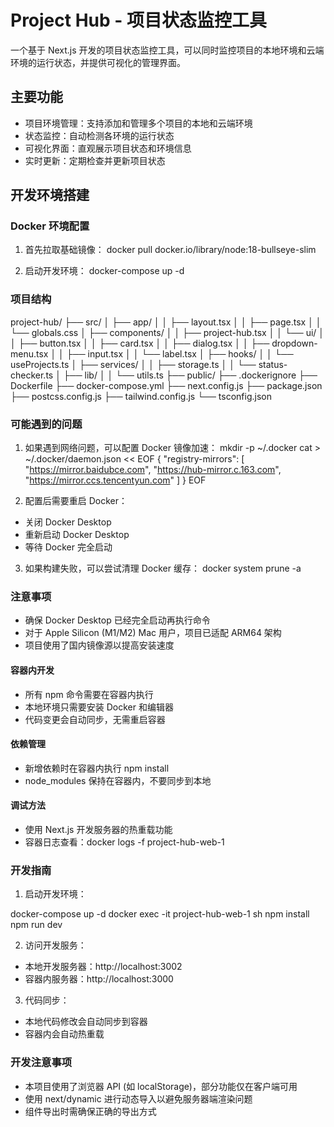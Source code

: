 # Project Hub - 项目状态监控工具

一个基于 Next.js 开发的项目状态监控工具，可以同时监控项目的本地环境和云端环境的运行状态，并提供可视化的管理界面。

## 主要功能

- 项目环境管理：支持添加和管理多个项目的本地和云端环境
- 状态监控：自动检测各环境的运行状态
- 可视化界面：直观展示项目状态和环境信息
- 实时更新：定期检查并更新项目状态

## 开发环境搭建

### Docker 环境配置

1. 首先拉取基础镜像：
docker pull docker.io/library/node:18-bullseye-slim

2. 启动开发环境：
docker-compose up -d

### 项目结构

project-hub/
├── src/
│   ├── app/
│   │   ├── layout.tsx
│   │   ├── page.tsx
│   │   └── globals.css
│   ├── components/
│   │   ├── project-hub.tsx
│   │   └── ui/
│   │       ├── button.tsx
│   │       ├── card.tsx
│   │       ├── dialog.tsx
│   │       ├── dropdown-menu.tsx
│   │       ├── input.tsx
│   │       └── label.tsx
│   ├── hooks/
│   │   └── useProjects.ts
│   ├── services/
│   │   ├── storage.ts
│   │   └── status-checker.ts
│   ├── lib/
│   │   └── utils.ts
├── public/
├── .dockerignore
├── Dockerfile
├── docker-compose.yml
├── next.config.js
├── package.json
├── postcss.config.js
├── tailwind.config.js
└── tsconfig.json

### 可能遇到的问题

1. 如果遇到网络问题，可以配置 Docker 镜像加速：
mkdir -p ~/.docker
cat > ~/.docker/daemon.json << EOF
{
  "registry-mirrors": [
    "https://mirror.baidubce.com",
    "https://hub-mirror.c.163.com",
    "https://mirror.ccs.tencentyun.com"
  ]
}
EOF

2. 配置后需要重启 Docker：
- 关闭 Docker Desktop
- 重新启动 Docker Desktop
- 等待 Docker 完全启动

3. 如果构建失败，可以尝试清理 Docker 缓存：
docker system prune -a

### 注意事项

- 确保 Docker Desktop 已经完全启动再执行命令
- 对于 Apple Silicon (M1/M2) Mac 用户，项目已适配 ARM64 架构
- 项目使用了国内镜像源以提高安装速度

#### 容器内开发
- 所有 npm 命令需要在容器内执行
- 本地环境只需要安装 Docker 和编辑器
- 代码变更会自动同步，无需重启容器

#### 依赖管理
- 新增依赖时在容器内执行 npm install
- node_modules 保持在容器内，不要同步到本地

#### 调试方法
- 使用 Next.js 开发服务器的热重载功能
- 容器日志查看：docker logs -f project-hub-web-1

### 开发指南

1. 启动开发环境：

docker-compose up -d
docker exec -it project-hub-web-1 sh
npm install
npm run dev

2. 访问开发服务：
- 本地开发服务器：http://localhost:3002
- 容器内服务器：http://localhost:3000

3. 代码同步：
- 本地代码修改会自动同步到容器
- 容器内会自动热重载

### 开发注意事项

- 本项目使用了浏览器 API (如 localStorage)，部分功能仅在客户端可用
- 使用 next/dynamic 进行动态导入以避免服务器端渲染问题
- 组件导出时需确保正确的导出方式
